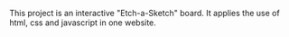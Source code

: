 This project is an interactive "Etch-a-Sketch" board. It applies the use of html, css and javascript in one website.